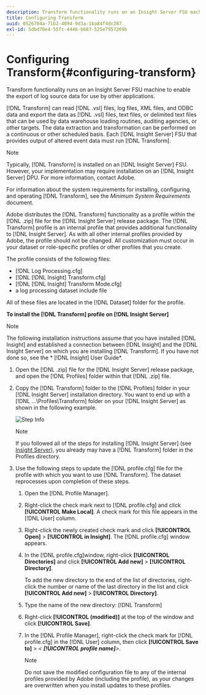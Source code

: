 ```yaml
---
description: Transform functionality runs on an Insight Server FSU machine to enable the export of log source data for use by other applications.
title: Configuring Transform
uuid: 0526704a-71b2-4094-9d3a-1ba84f4dc287
exl-id: 5dbd70e4-55fc-4446-b687-525e7957209b
---
```

# Configuring Transform{#configuring-transform}

Transform functionality runs on an Insight Server FSU machine to enable the export of log source data for use by other applications.

 [!DNL Transform] can read [!DNL .vsl] files, log files, XML files, and ODBC data and export the data as [!DNL .vsl] files, text files, or delimited text files that can be used by data warehouse loading routines, auditing agencies, or other targets. The data extraction and transformation can be performed on a continuous or other scheduled basis. Each [!DNL Insight Server] FSU that provides output of altered event data must run [!DNL Transform].

>[!NOTE]
>
>Typically, [!DNL Transform] is installed on an [!DNL Insight Server] FSU. However, your implementation may require installation on an [!DNL Insight Server] DPU. For more information, contact Adobe.

For information about the system requirements for installing, configuring, and operating [!DNL Transform], see the *Minimum System Requirements* document.

Adobe distributes the [!DNL Transform] functionality as a profile within the [!DNL .zip] file for the [!DNL Insight Server] release package. The [!DNL Transform] profile is an internal profile that provides additional functionality to [!DNL Insight Server]. As with all other internal profiles provided by Adobe, the profile should not be changed. All customization must occur in your dataset or role-specific profiles or other profiles that you create.

The profile consists of the following files:

* [!DNL Log Processing.cfg]
* [!DNL [!DNL Insight] Transform.cfg]
* [!DNL [!DNL Insight] Transform Mode.cfg]
* a log processing dataset include file

All of these files are located in the [!DNL Dataset] folder for the profile.

**To install the [!DNL Transform] profile on [!DNL Insight Server]**

>[!NOTE]
>
>The following installation instructions assume that you have installed [!DNL Insight] and established a connection between [!DNL Insight] and the [!DNL Insight Server] on which you are installing [!DNL Transform]. If you have not done so, see the * [!DNL Insight] User Guide*.

1. Open the [!DNL .zip] file for the [!DNL Insight Server] release package, and open the [!DNL Profiles] folder within that [!DNL .zip] file.
1. Copy the [!DNL Transform] folder to the [!DNL Profiles] folder in your [!DNL Insight Server] installation directory. You want to end up with a [!DNL ...\Profiles\Transform] folder on your [!DNL Insight Server] as shown in the following example.

   ![Step Info](assets/win_installTransformProfile.png)

   >[!NOTE]
   >
   >If you followed all of the steps for installing [!DNL Insight Server] (see [Insight Server](../../../home/c-inst-svr/c-msr-server/c-msr-server.md)), you already may have a [!DNL Transform] folder in the Profiles directory.

1. Use the following steps to update the [!DNL profile.cfg] file for the profile with which you want to use [!DNL Transform]. The dataset reprocesses upon completion of these steps.

    1. Open the [!DNL Profile Manager]. 
    1. Right-click the check mark next to [!DNL profile.cfg] and click **[!UICONTROL Make Local]**. A check mark for this file appears in the [!DNL User] column. 
    
    1. Right-click the newly created check mark and click **[!UICONTROL Open]** > **[!UICONTROL in Insight]**. The [!DNL profile.cfg] window appears. 
    
    1. In the [!DNL profile.cfg]window, right-click **[!UICONTROL Directories]** and click **[!UICONTROL Add new]** > **[!UICONTROL Directory]**.

       To add the new directory to the end of the list of directories, right-click the number or name of the last directory in the list and click **[!UICONTROL Add new]** > **[!UICONTROL Directory]**. 
    
    1. Type the name of the new directory: [!DNL Transform]
    1. Right-click **[!UICONTROL (modified)]** at the top of the window and click **[!UICONTROL Save]**. 
    
    1. In the [!DNL Profile Manager], right-click the check mark for [!DNL profile.cfg] in the [!DNL User] column, then click **[!UICONTROL Save to]** > *< **[!UICONTROL profile name]**>*.

       >[!NOTE]
       >
       >Do not save the modified configuration file to any of the internal profiles provided by Adobe (including the profile), as your changes are overwritten when you install updates to these profiles.
